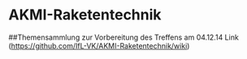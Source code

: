 AKMI-Raketentechnik
===================


##Themensammlung zur Vorbereitung des Treffens am 04.12.14
Link (https://github.com/IfL-VK/AKMI-Raketentechnik/wiki)

